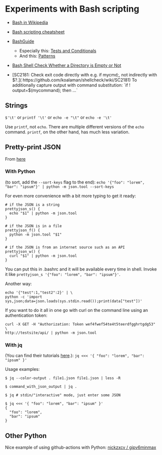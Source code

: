 Experiments with Bash scripting
===============================

- [Bash in Wikipedia](https://en.wikipedia.org/wiki/Bash_(Unix_shell))

- [Bash scripting cheatsheet](https://devhints.io/bash)

- [BashGuide](http://mywiki.wooledge.org/BashGuide)
    - Especially this: [Tests and Conditionals](
      http://mywiki.wooledge.org/BashGuide/TestsAndConditionals)
    - And this: [Patterns](
      http://mywiki.wooledge.org/BashGuide/Patterns)

- [Bash Shell Check Whether a Directory is Empty or Not](
  https://www.cyberciti.biz/faq/linux-unix-shell-check-if-directory-empty/)

- [SC2181: Check exit code directly with e.g. if mycmd;, not indirectly with $?.](
  https://github.com/koalaman/shellcheck/wiki/SC2181)  
  To additionally capture output with command substitution:  
  `if ! output=$(mycommand); then ...`

Strings
-------
`$'\t'` or `printf '\t'` or `echo -e "\t"` or `echo -e '\t'`

Use `printf`, not `echo`. There are multiple different versions of the `echo`
command. `printf`, on the other hand, has much less variation.

Pretty-print JSON
-----------------
From [here](
https://stackoverflow.com/questions/352098/how-can-i-pretty-print-json-in-a-shell-script
)

### With Python

(to sort, add the `--sort-keys` flag to the end):
`echo '{"foo": "lorem", "bar": "ipsum"}' | python -m json.tool --sort-keys`

For even more convenience with a bit more typing to get it ready:

```shell
# if the JSON is a string
prettyjson_s() {
  echo "$1" | python -m json.tool
}

# if the JSON is in a file
prettyjson_f() {
  python -m json.tool "$1"
}

# if the JSON is from an internet source such as an API
prettyjson_w() {
  curl "$1" | python -m json.tool
}
```

You can put this in .bashrc and it will be available every time in shell. Invoke it
like `prettyjson_s '{"foo": "lorem", "bar": "ipsum"}'`.

Another way:

```shell
echo '{"test":1,"test2":2}' | \
python -c 'import sys,json;data=json.loads(sys.stdin.read());print(data["test"])'
```

If you want to do it all in one go with curl on the command line using an
authentication token:

```shell
curl -X GET -H "Authorization: Token wef4fwef54te4t5teerdfgghrtgdg53" \
http://testsite/api/ | python -m json.tool
```

### With jq

(You can find their tutorials [here](
http://stedolan.github.io/jq/tutorial/).):
`jq <<< '{ "foo": "lorem", "bar": "ipsum" }'`

Usage examples:

```shell
$ jq --color-output . file1.json file1.json | less -R

$ command_with_json_output | jq .

$ jq # stdin/"interactive" mode, just enter some JSON

$ jq <<< '{ "foo": "lorem", "bar": "ipsum" }'
{
  "foo": "lorem",
  "bar": "ipsum"
}
```

Other Python
------------

Nice example of using github-actions with Python:
[nickzxcv / gipv6minmax](https://github.com/nickzxcv/gipv6minmax)

